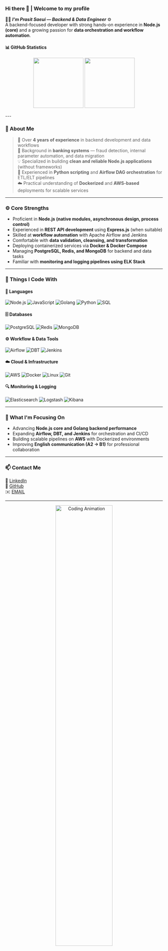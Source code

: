### Hi there 👋 | Welcome to my profile

👨‍💻 _**I'm Prasit Saeui — Backend & Data Engineer**_ ⚙️  
A backend-focused developer with strong hands-on experience in **Node.js (core)** and a growing passion for **data orchestration and workflow automation**.

<!-- #### Commits
![lu69x's Stats](https://github-readme-stats.vercel.app/api?username=lu69x&theme=monokai&show_icons=true&hide_border=true&count_private=true) -->

#### 📊 GitHub Statistics

<p align="center">
  <img src="https://github-readme-stats.vercel.app/api?username=lu69x&show_icons=true&theme=tokyonight" height="160"/>
  <img src="https://github-readme-stats.vercel.app/api/top-langs/?username=lu69x&layout=compact&theme=tokyonight" height="160"/>
</p>
---

### 🧠 About Me

> 💼 Over **4 years of experience** in backend development and data workflows  
> 🏦 Background in **banking systems** — fraud detection, internal parameter automation, and data migration  
> 💡 Specialized in building **clean and reliable Node.js applications** (without frameworks)  
> 🐍 Experienced in **Python scripting** and **Airflow DAG orchestration** for ETL/ELT pipelines  
> ☁️ Practical understanding of **Dockerized** and **AWS-based** deployments for scalable services  

---

### ⚙️ Core Strengths

- Proficient in **Node.js (native modules, asynchronous design, process control)**  
- Experienced in **REST API development** using **Express.js** (when suitable)  
- Skilled at **workflow automation** with Apache Airflow and Jenkins  
- Comfortable with **data validation, cleansing, and transformation**  
- Deploying containerized services via **Docker & Docker Compose**  
- Managing **PostgreSQL, Redis, and MongoDB** for backend and data tasks  
- Familiar with **monitoring and logging pipelines using ELK Stack**  

---

### 🧰 Things I Code With

#### 📝 Languages
<p>
  <img alt="Node.js" src="https://img.shields.io/badge/-Node.js-43853d?style=flat-square&logo=node.js&logoColor=white" />
  <img alt="JavaScript" src="https://img.shields.io/badge/-JavaScript-F7DF1E?style=flat-square&logo=javascript&logoColor=black" />
  <img alt="Golang" src="https://img.shields.io/badge/-Golang-00ADD8?style=flat-square&logo=go&logoColor=white" />
  <img alt="Python" src="https://img.shields.io/badge/-Python-3776AB?style=flat-square&logo=python&logoColor=white" />
  <img alt="SQL" src="https://img.shields.io/badge/-SQL-4479A1?style=flat-square&logo=postgresql&logoColor=white" />
</p>

#### 🗄️ Databases
<p>
  <img alt="PostgreSQL" src="https://img.shields.io/badge/-PostgreSQL-336791?style=flat-square&logo=postgresql&logoColor=white" />
  <img alt="Redis" src="https://img.shields.io/badge/-Redis-DC382D?style=flat-square&logo=redis&logoColor=white" />
  <img alt="MongoDB" src="https://img.shields.io/badge/-MongoDB-13aa52?style=flat-square&logo=mongodb&logoColor=white" />
</p>

#### ⚙️ Workflow & Data Tools
<p>
  <img alt="Airflow" src="https://img.shields.io/badge/-Apache_Airflow-017CEE?style=flat-square&logo=apache-airflow&logoColor=white" />
  <img alt="DBT" src="https://img.shields.io/badge/-DBT-FF694B?style=flat-square&logo=dbt&logoColor=white" />
  <img alt="Jenkins" src="https://img.shields.io/badge/-Jenkins-D24939?style=flat-square&logo=jenkins&logoColor=white" />
</p>

#### ☁️ Cloud & Infrastructure
<p>
  <img alt="AWS" src="https://img.shields.io/badge/-AWS-232F3E?style=flat-square&logo=amazonaws&logoColor=white" />
  <img alt="Docker" src="https://img.shields.io/badge/-Docker-2496ED?style=flat-square&logo=docker&logoColor=white" />
  <img alt="Linux" src="https://img.shields.io/badge/-Linux-FCC624?style=flat-square&logo=linux&logoColor=black" />
  <img alt="Git" src="https://img.shields.io/badge/-Git-F05032?style=flat-square&logo=git&logoColor=white" />
</p>

#### 🔍 Monitoring & Logging
<p>
  <img alt="Elasticsearch" src="https://img.shields.io/badge/-Elasticsearch-005571?style=flat-square&logo=elasticsearch&logoColor=white" />
  <img alt="Logstash" src="https://img.shields.io/badge/-Logstash-F2BD1A?style=flat-square&logo=logstash&logoColor=black" />
  <img alt="Kibana" src="https://img.shields.io/badge/-Kibana-EA4E8B?style=flat-square&logo=kibana&logoColor=white" />
</p>

---

### 🌱 What I'm Focusing On

- Advancing **Node.js core and Golang backend performance**  
- Expanding **Airflow, DBT, and Jenkins** for orchestration and CI/CD  
- Building scalable pipelines on **AWS** with Dockerized environments  
- Improving **English communication (A2 → B1)** for professional collaboration  

---

### 📫 Contact Me

📎 [LinkedIn](https://www.linkedin.com/in/prasit-saeui-27245b193)  
🐙 [GitHub](https://github.com/lu69x)  
✉️ [EMAIL](mailto:saprasit.dev@gmail.com)

---

<div align="center" width="50">
  <img src="https://media1.tenor.com/m/y2JXkY1pXkwAAAAC/cat-computer.gif" alt="Coding Animation" width="60%"/><br>
  <b>“It’s not a bug, it’s a feature.”</b><br>
  ━━━━━━━━━━━━━━━━━━━━━━━━━━━━━━━━━
</div>
